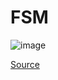 # FSM 

![image](https://user-images.githubusercontent.com/61876488/138733263-d08731fb-6559-4a52-b57d-2134b110de61.png)

[Source](https://github.com/FPTU-Ethical-Hackers-Club/SVATTT/blob/main/2021/re/FSM/fsm_B6CB40CE8F1E1C0B71B376A259F42C8F.exe)

